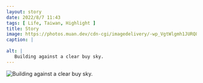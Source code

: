 ```yaml
---
layout: story
date: 2022/8/7 11:43
tags: [ Life, Taiwan, Highlight ]
title: Story
image: https://photos.muan.dev/cdn-cgi/imagedelivery/-wp_VgtWlgmh1JURQ8t1mg/051efb65-7f90-4a48-5b9a-f8f3612b9a00/public
caption: |
   
alt: |
   Building against a clear buy sky.
---
```


![Building against a clear buy sky.](https://photos.muan.dev/cdn-cgi/imagedelivery/-wp_VgtWlgmh1JURQ8t1mg/051efb65-7f90-4a48-5b9a-f8f3612b9a00/public)



